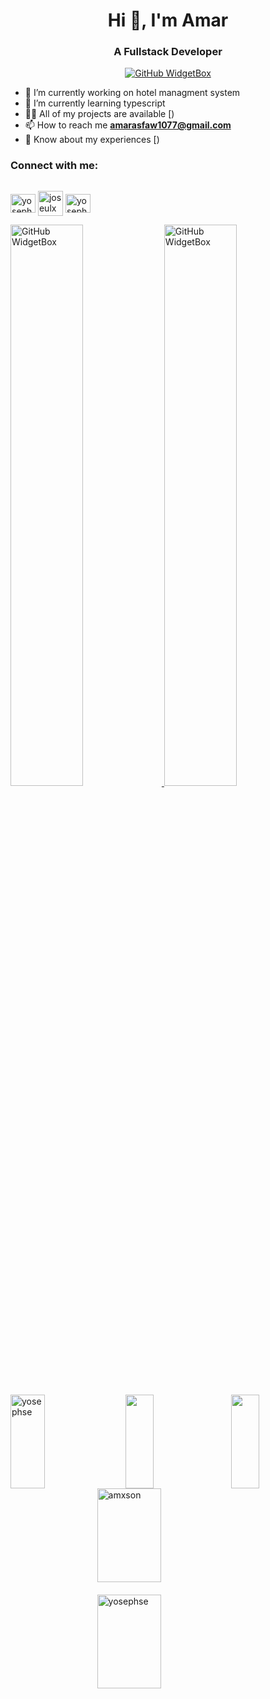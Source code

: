 <h1 align="center">Hi 👋, I'm Amar</h1>
<h3 align="center">A Fullstack Developer</h3>
<div align="center">
  <a href="https://github.com/amxson">
    <img src="https://github-widgetbox.vercel.app/api/profile?username=amxson&data=followers,repositories,stars,commits&theme=viridescent" alt="GitHub WidgetBox">
  </a>
</div>
  
- 🔭 I’m currently working on hotel managment system
- 🌱 I’m currently learning typescript
- 👨‍💻 All of my projects are available  [)
- 📫 How to reach me **amarasfaw1077@gmail.com**
- 📄 Know about my experiences [)


<h3 align="left" style="">Connect with me:</h3>
<p align="left" style="display: flex">

<a href="https://www.linkedin.com/in/amar-asfaw-113010209/" target="blank"><img align="center" src="https://raw.githubusercontent.com/rahuldkjain/github-profile-readme-generator/master/src/images/icons/Social/linked-in-alt.svg" alt="yoseph-kedir" height="30" width="40" /></a>
<a href="https://t.me/amx08" target="blank"><img align="center" src="https://user-images.githubusercontent.com/49933115/139837223-bf23d3a9-4638-4e17-994a-ac8678d5f517.png" alt="joseulx" height="40" width="40" /></a>
<a href="https://twitter.com" target="blank"><img align="center" src="https://raw.githubusercontent.com/rahuldkjain/github-profile-readme-generator/master/src/images/icons/Social/twitter.svg" alt="yosephkedir" height="30" width="40" /></a>

</p>

<div style="width: 100%; align:center;">
  <a href="https://github.com/YosephSE?tab=repositories">
    <img src="https://github-widgetbox.vercel.app/api/skills?languages=js,ts,python,html,css,bash,json,yaml,postgresql,mysql,powershell,markdown&software=linux,windows,vscode&includeNames=true&theme=viridescent" alt="GitHub WidgetBox" style="width: 48%;">
  </a>
   <a href="https://github.com/YosephSE?tab=repositories">
    <img src="https://github-widgetbox.vercel.app/api/skills?tools=git,docker,npm,yarn,webpack,firebase,mongodb,wordpress,vercel,redis,nodejs,heroku,aws,prettier&frameworks=react,next,bootstrap,tailwind,express&includeNames=true&theme=viridescent" alt="GitHub WidgetBox" style="width: 48%;">
  </a>
  
</div>

<div style="display: flex; justify-content: space-between; align-items: center;">
    <img src="https://github-readme-stats.vercel.app/api/top-langs?username=amxson&show_icons=true&locale=en&layout=compact&theme=dark" alt="yosephse" width='33%' height="150px"/>
    <img src="http://github-profile-summary-cards.vercel.app/api/cards/most-commit-language?username=amxson&theme=2077" width='30%' height="150px"/>
    <img src="http://github-profile-summary-cards.vercel.app/api/cards/repos-per-language?username=amxson&theme=2077" width='30%' height="150px"/>
</div>

<div style="display: flex; flex-direction: column; justify-content: space-between; align-items: center; width: 100%; margin: 0 auto;">
    <img src="https://github-readme-stats.vercel.app/api?username=amxson&show_icons=true&locale=en&theme=dark" alt="amxson" style="width: 45%; margin-bottom: 20px;" height="150em" />
    <img src="https://github-readme-streak-stats.herokuapp.com/?user=amxson&theme=dark" alt="yosephse" style="width: 45%;" height="150em" />
</div>
